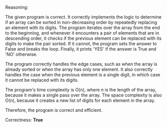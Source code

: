 Reasoning:

The given program is correct. It correctly implements the logic to determine if an array can be sorted in non-decreasing order by repeatedly replacing an element with its digits. The program iterates over the array from the end to the beginning, and whenever it encounters a pair of elements that are in descending order, it checks if the previous element can be replaced with its digits to make the pair sorted. If it cannot, the program sets the answer to False and breaks the loop. Finally, it prints 'YES' if the answer is True and 'NO' otherwise.

The program correctly handles the edge cases, such as when the array is already sorted or when the array has only one element. It also correctly handles the case when the previous element is a single digit, in which case it cannot be replaced with its digits.

The program's time complexity is O(n), where n is the length of the array, because it makes a single pass over the array. The space complexity is also O(n), because it creates a new list of digits for each element in the array.

Therefore, the program is correct and efficient.

Correctness: **True**